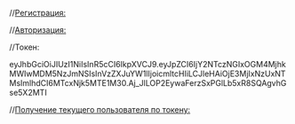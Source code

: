 //[Регистрация:](img/registration.png)

//[Авторизация:](img/authentication.png)

//Токен: 

eyJhbGciOiJIUzI1NiIsInR5cCI6IkpXVCJ9.eyJpZCI6IjY2NTczNGIxOGM4MjhkMWIwMDM5NzJmNSIsInVzZXJuYW1lIjoicmltcHIiLCJleHAiOjE3MjIxNzUxNTMsImlhdCI6MTcxNjk5MTE1M30.Aj_JlLOP2EywaFerzSxPGlLb5xR8SQAgvhGse5X2MTI

//[Получение текущего пользователя по токену:](img/Get_Current_User.png)